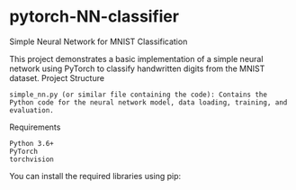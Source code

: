 # pytorch-NN-classifier
Simple Neural Network for MNIST Classification

This project demonstrates a basic implementation of a simple neural network using PyTorch to classify handwritten digits from the MNIST dataset.
Project Structure

    simple_nn.py (or similar file containing the code): Contains the Python code for the neural network model, data loading, training, and evaluation.

Requirements

    Python 3.6+
    PyTorch
    torchvision

You can install the required libraries using pip:
